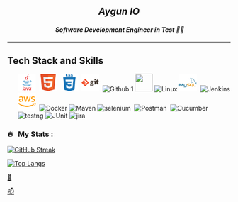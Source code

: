 
<body>
  <div class="container">
    <div class="hero">
      <h2 align="center"><em>Aygun IO</em> </h2>
         <h4 align="center"><span class="animate"><em>‍ Software Development Engineer in Test 👩‍💻</em></span></h4
    </div>
    <hr>
    <h2>Tech Stack and Skills</h2>
 
<ul>
  <img src="https://github.com/devicons/devicon/blob/master/icons/java/java-original-wordmark.svg" title="Java" alt="Java" width="40" height="40"/>&nbsp;
  <img src="https://github.com/devicons/devicon/blob/master/icons/html5/html5-original.svg" title="HTML5" alt="HTML" width="40" height="40"/>&nbsp;
  <img src="https://github.com/devicons/devicon/blob/master/icons/css3/css3-plain-wordmark.svg"  title="CSS3" alt="CSS" width="40" height="40"/>&nbsp;
  <img src="https://github.com/devicons/devicon/blob/master/icons/git/git-original-wordmark.svg" title="Git" **alt="Git" width="40" height="40"/>&nbsp;
  <img src="https://cdns.iconmonstr.com/wp-content/releases/preview/2012/240/iconmonstr-github-1.png" alt="Github 1" width="40" height="40">
  <img src="https://static-00.iconduck.com/assets.00/chrome-dev-icon-512x512-ytha00nl.png" width="40" height="40">
  <img src="https://upload.wikimedia.org/wikipedia/commons/thumb/f/f1/Icons8_flat_linux.svg/1200px-Icons8_flat_linux.svg.png" alt="Linux" width="40" height="40">
  <img src="https://github.com/devicons/devicon/blob/master/icons/mysql/mysql-original-wordmark.svg" title="MySQL"  alt="MySQL" width="40" height="40"/>&nbsp;
  <img src="https://avatars.githubusercontent.com/u/107424?s=48&v=4" alt="Jenkins" width="40" height="40">
  <img src="https://github.com/devicons/devicon/blob/master/icons/amazonwebservices/amazonwebservices-plain-wordmark.svg" title="AWS" alt="AWS" width="40" height="40"/>&nbsp;
  <img src="https://avatars.githubusercontent.com/u/7739233?s=48&v=4" alt="Docker" width="40" height="40">
  <img src="https://avatars.githubusercontent.com/u/47359?s=48&v=4" alt="Maven" width="40" height="40">
  <img src="https://avatars.githubusercontent.com/u/983927?s=48&v=4" title="selenium"  alt="selenium" width="40" height="40"/>&nbsp;
  <img src="https://www.vectorlogo.zone/logos/getpostman/getpostman-icon.svg" title="Postman"  alt="Postman" width="40" height="40"/>&nbsp;
  <img src="https://avatars.githubusercontent.com/u/320565?s=48&v=4" alt="Cucumber" width="40" height="40">
  <img src="https://www.gcreddy.com/wp-content/uploads/2015/10/TestNG-Interview-Questions.jpg" alt="testng" width="60" height="60">  
  <img src="https://avatars.githubusercontent.com/u/874086?s=200&v=4" alt="JUnit" width="40" height="40">
  <img src="https://cdn.freebiesupply.com/logos/large/2x/jira-logo-svg-vector.svg" alt="jira" width="40" height="40">
</ul>
  


### 🔥 &nbsp; My Stats :
[![GitHub Streak](http://github-readme-streak-stats.herokuapp.com?user=Aygunio&theme=dark&background=000000)](https://git.io/streak-stats)

[![Top Langs](https://github-readme-stats.vercel.app/api/top-langs/?username=Aygunio&layout=compact&theme=vision-friendly-dark)](https://github.com/anuraghazra/github-readme-stats)


  <p>    
    <div class="cta">
      <a href="https://github.com/Aygunio" class="button"> 👀 </a>
    </div>
    </p>
  <p>
    <div>
      <a href="mailto:aygunio.us@gmail.com" class="button secondary"> 📫 </a>
    </div>
   </p> 

  <p align="center"><img src="https://komarev.com/ghpvc/?username=Aygunio&style=flat-square&color=blue" alt=""></p>
  </div>
</body>
